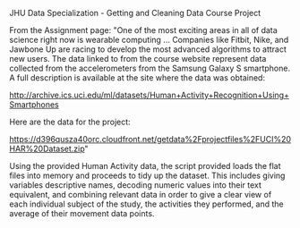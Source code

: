 JHU Data Specialization - Getting and Cleaning Data
Course Project

From the Assignment page:
"One of the most exciting areas in all of data science right now is wearable computing ... Companies like Fitbit, Nike, and Jawbone Up are racing to develop the most advanced algorithms to attract new users. The data linked to from the course website represent data collected from the accelerometers from the Samsung Galaxy S smartphone. A full description is available at the site where the data was obtained:

http://archive.ics.uci.edu/ml/datasets/Human+Activity+Recognition+Using+Smartphones

Here are the data for the project:

https://d396qusza40orc.cloudfront.net/getdata%2Fprojectfiles%2FUCI%20HAR%20Dataset.zip"


Using the provided Human Activity data, the script provided loads the flat files into memory and proceeds to tidy up the dataset. This includes giving variables descriptive names, decoding numeric values into their text equivalent, and combining relevant data in order to give a clear view of each individual subject of the study, the activities they performed, and the average of their movement data points.
